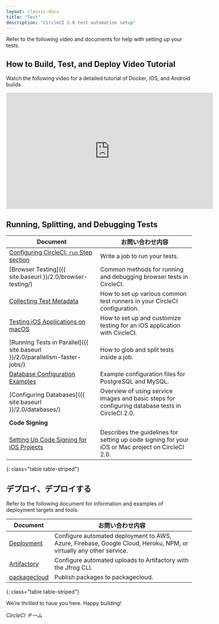 ```yaml
---
layout: classic-docs
title: "Test"
description: "CircleCI 2.0 test automation setup"
---
```

Refer to the following video and documents for help with setting up your tests.

## How to Build, Test, and Deploy Video Tutorial

Watch the following video for a detailed tutorial of Docker, iOS, and Android builds.

<div class="video-wrapper">
  <iframe width="560" height="315" src="https://www.youtube.com/embed/Qp-BA9e0TnA" frameborder="0" allowfullscreen></iframe>
</div>

## Running, Splitting, and Debugging Tests

| Document                                                                     | お問い合わせ内容                                                                                          |
| ---------------------------------------------------------------------------- | ------------------------------------------------------------------------------------------------- |
| <a href="{{ site.baseurl }}/2.0/configuration-reference/#run">Configuring CircleCI: <code>run</code> Step section</a>                                                    | Write a job to run your tests.                                                                    |
| [Browser Testing]({{ site.baseurl }}/2.0/browser-testing/)                   | Common methods for running and debugging browser tests in CircleCI.                               |
| <a href="{{ site.baseurl }}/2.0/collect-test-data/">Collecting Test Metadata</a>                                                    | How to set up various common test runners in your CircleCI configuration.                         |
| <a href="{{ site.baseurl }}/2.0/testing-ios/">Testing iOS Applications on macOS</a>                                                    | How to set up and customize testing for an iOS application with CircleCI.                         |
| [Running Tests in Parallel]({{ site.baseurl }}/2.0/parallelism-faster-jobs/) | How to glob and split tests inside a job.                                                         |
| <a href="{{ site.baseurl }}/2.0/postgres-config/">Database Configuration Examples</a>                                                    | Example configuration files for PostgreSQL and MySQL.                                             |
| [Configuring Databases]({{ site.baseurl }}/2.0/databases/)                   | Overview of using service images and basic steps for configuring database tests in CircleCI 2.0.  |
| **Code Signing**                                                             |                                                                                                   |
| <a href="{{ site.baseurl }}/2.0/ios-codesigning/">Setting Up Code Signing for iOS Projects</a>                                                    | Describes the guidelines for setting up code signing for your iOS or Mac project on CircleCI 2.0. |
{: class="table table-striped"}

## デプロイ、デプロイする

Refer to the following document for information and examples of deployment targets and tools.

| Document                  | お問い合わせ内容                                                                                                           |
| ------------------------- | ------------------------------------------------------------------------------------------------------------------ |
| <a href="{{ site.baseurl }}/2.0/deployment-integrations/">Deployment</a> | Configure automated deployment to AWS, Azure, Firebase, Google Cloud, Heroku, NPM, or virtually any other service. |
| <a href="{{ site.baseurl }}/2.0/artifactory/">Artifactory</a> | Configure automated uploads to Artifactory with the Jfrog CLI.                                                     |
| <a href="{{ site.baseurl }}/2.0/packagecloud/">packagecloud</a> | Publish packages to packagecloud.                                                                                  |
{: class="table table-striped"}

We’re thrilled to have you here. Happy building!

*CircleCI チーム*